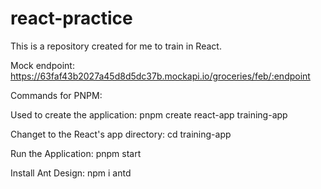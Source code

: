 # react-practice
This is a repository created for me to train in React.

Mock endpoint:
https://63faf43b2027a45d8d5dc37b.mockapi.io/groceries/feb/:endpoint

Commands for PNPM:

Used to create the application:
pnpm create react-app training-app

Changet to the React's app directory:
cd training-app

Run the Application: 
pnpm start

Install Ant Design:
npm i antd
